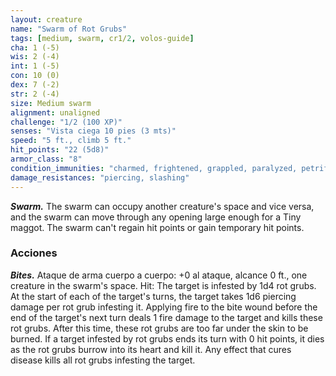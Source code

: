 ```yaml
---
layout: creature
name: "Swarm of Rot Grubs"
tags: [medium, swarm, cr1/2, volos-guide]
cha: 1 (-5)
wis: 2 (-4)
int: 1 (-5)
con: 10 (0)
dex: 7 (-2)
str: 2 (-4)
size: Medium swarm
alignment: unaligned
challenge: "1/2 (100 XP)"
senses: "Vista ciega 10 pies (3 mts)"
speed: "5 ft., climb 5 ft."
hit_points: "22 (5d8)"
armor_class: "8"
condition_immunities: "charmed, frightened, grappled, paralyzed, petrified, prone, restrained"
damage_resistances: "piercing, slashing"
---
```


***Swarm.*** The swarm can occupy another creature's space and vice versa, and the swarm can move through any opening large enough for a Tiny maggot. The swarm can't regain hit points or gain temporary hit points.

### Acciones

***Bites.*** Ataque de arma cuerpo a cuerpo: +0 al ataque, alcance 0 ft., one creature in the swarm's space. Hit: The target is infested by 1d4 rot grubs. At the start of each of the target's turns, the target takes 1d6 piercing damage per rot grub infesting it. Applying fire to the bite wound before the end of the target's next turn deals 1 fire damage to the target and kills these rot grubs. After this time, these rot grubs are too far under the skin to be burned. If a target infested by rot grubs ends its turn with 0 hit points, it dies as the rot grubs burrow into its heart and kill it. Any effect that cures disease kills all rot grubs infesting the target.